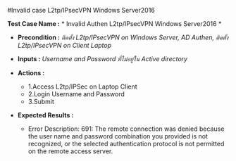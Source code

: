 #Invalid case L2tp/IPsecVPN Windows Server2016


**Test Case Name :** * Invalid Authen L2tp/IPsecVPN Windows Server2016 *

* **Precondition :** *ติดตั้ง L2tp/IPsecVPN on Windows Server, AD Authen, ติดตั้ง L2tp/IPsecVPN on Client Laptop*

* **Inputs :**  *Username and Password ที่ไม่อยู่ใน Active directory*

* **Actions :** 
  * 1.Access L2tp/IPSec on Laptop Client
  * 2.Login Username and Password
  * 3.Submit  
  
* **Expected Results :** 
  * Error Description: 691: The remote connection was denied because the user name and password combination you provided is not recognized, or the selected authentication protocol is not permitted on the remote access server.
